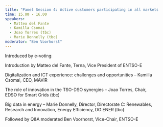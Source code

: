 ```yaml
---
title: "Panel Session 4: Active customers participating in all markets: challenges and opportunities for the CEE region"
time: 15.00 - 16.00
speakers:
  - Matteo del Fante
  - Kamilla Csomai
  - Joao Torres (tbc)
  - Marie Donnelly (tbc)
moderator: "Ben Voorhorst"
---
```



Introduced by e-voting

Introduction by Matteo del Fante, Terna, Vice President of ENTSO-E

Digitalization and ICT experience: challenges and opportunities – Kamilla Csomai, CEO, MAVIR

The role of innovation in the TSO-DSO synergies – Joao Torres, Chair, EDSO for Smart Grids (tbc)

Big data in energy – Marie Donnelly, Director, Directorate C: Renewables,  Research and Innovation, Energy Efficiency, DG ENER (tbc)

Followed by Q&A moderated Ben Voorhorst, Vice-Chair, ENTSO-E
